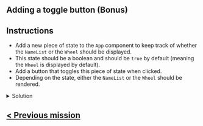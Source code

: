 ## Adding a toggle button (Bonus)

## Instructions

- Add a new piece of state to the `App` component to keep track of whether the `NameList` or the `Wheel` should be displayed.
- This state should be a boolean and should be `true` by default (meaning the `Wheel` is displayed by default).
- Add a button that toggles this piece of state when clicked.
- Depending on the state, either the `NameList` or the `Wheel` should be rendered.

<details>
<summary>Solution</summary>

```jsx
function App() {
  const [names, setNames] = useState([
    "avizinho",
    "kpoisvert",
    "kschmitt",
    "mfessard",
    "nbonnot",
    "pcailly",
    "rdelombre",
    "scourjean",
    "skempf",
    "skim",
    "sretel",
    "tmanachem",
  ]);
  const [showWheel, setShowWheel] = useState(true);

  const handleNameSelected = (name: string) => {
    setNames(names.filter((n) => n !== name));
  };

  return (
    <div>
      <button onClick={() => setShowWheel(!showWheel)}>
        {showWheel ? "Show Names" : "Show Wheel"}
      </button>
      {showWheel ? (
        <Wheel names={names} />
      ) : (
        <NameList names={names} onNameSelected={handleNameSelected} />
      )}
    </div>
  );
}
```

</details>

## [< Previous mission](./03%20-%20styling%20the%20selected%20names.md)
